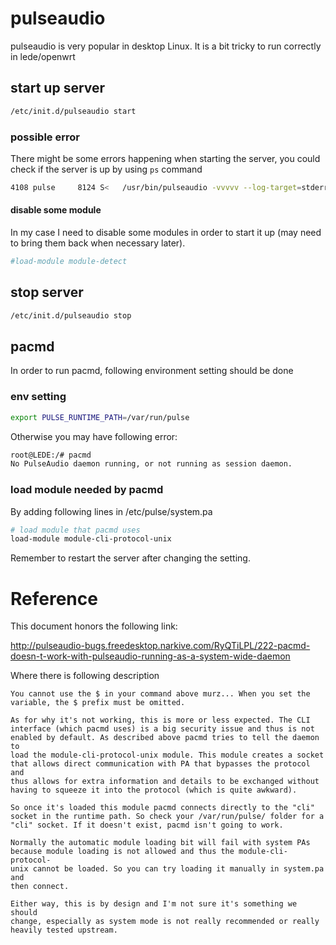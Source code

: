 # pulseaudio

pulseaudio is very popular in desktop Linux. It is a bit tricky to run correctly
in lede/openwrt

## start up server

```bash
/etc/init.d/pulseaudio start
```
### possible error

There might be some errors happening when starting the server, you could check
if the server is up by using `ps` command

```bash
4108 pulse     8124 S<   /usr/bin/pulseaudio -vvvvv --log-target=stderr --sys
```

#### disable some module

In my case I need to disable some modules in order to start it up (may need to
bring them back when necessary later).

```bash
#load-module module-detect
```

## stop server

```bash
/etc/init.d/pulseaudio stop
```

## pacmd

In order to run pacmd, following environment setting should be done

### env setting

```bash
export PULSE_RUNTIME_PATH=/var/run/pulse
```

Otherwise you may have following error:

```bash
root@LEDE:/# pacmd
No PulseAudio daemon running, or not running as session daemon.
```

###  load module needed by pacmd

By adding following lines in /etc/pulse/system.pa

```bash
# load module that pacmd uses
load-module module-cli-protocol-unix
```

Remember to restart the server after changing the setting.

# Reference

This document honors the following link:

http://pulseaudio-bugs.freedesktop.narkive.com/RyQTiLPL/222-pacmd-doesn-t-work-with-pulseaudio-running-as-a-system-wide-daemon

Where there is following description

```
You cannot use the $ in your command above murz... When you set the
variable, the $ prefix must be omitted.

As for why it's not working, this is more or less expected. The CLI
interface (which pacmd uses) is a big security issue and thus is not
enabled by default. As described above pacmd tries to tell the daemon to
load the module-cli-protocol-unix module. This module creates a socket
that allows direct communication with PA that bypasses the protocol and
thus allows for extra information and details to be exchanged without
having to squeeze it into the protocol (which is quite awkward).

So once it's loaded this module pacmd connects directly to the "cli"
socket in the runtime path. So check your /var/run/pulse/ folder for a
"cli" socket. If it doesn't exist, pacmd isn't going to work.

Normally the automatic module loading bit will fail with system PAs
because module loading is not allowed and thus the module-cli-protocol-
unix cannot be loaded. So you can try loading it manually in system.pa and
then connect.

Either way, this is by design and I'm not sure it's something we should
change, especially as system mode is not really recommended or really
heavily tested upstream.
```

